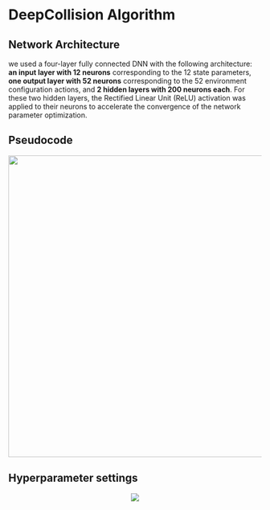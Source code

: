 # DeepCollision Algorithm

## Network Architecture
we used a four-layer fully connected DNN with the following architecture: **an input layer with 12 neurons** corresponding to the 12 state parameters, **one output layer with 52 neurons** corresponding to the 52 environment configuration actions, and **2 hidden layers with 200 neurons each**. For these two hidden layers, the Rectified Linear Unit (ReLU) activation was applied to their neurons to accelerate the convergence of the network parameter optimization.
## Pseudocode
<div align=center><img src="https://github.com/simplexity-lab/DeepCollision/blob/main/algorithms/figures/dqn-based_environment_configuration.png"  width="600" /></div>

## Hyperparameter settings
<div align=center><img src="https://github.com/simplexity-lab/DeepCollision/blob/main/algorithms/figures/hyperparameter_settings.png"  zoom="10%" /></div>
